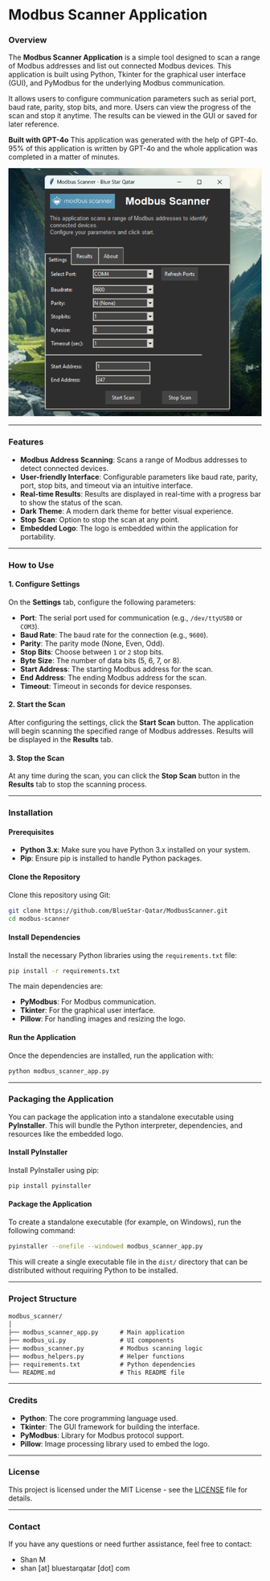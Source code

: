# Modbus Scanner Application

### Overview

The **Modbus Scanner Application** is a simple tool designed to scan a range of Modbus addresses and list out connected Modbus devices. This application is built using Python, Tkinter for the graphical user interface (GUI), and PyModbus for the underlying Modbus communication.

It allows users to configure communication parameters such as serial port, baud rate, parity, stop bits, and more. Users can view the progress of the scan and stop it anytime. The results can be viewed in the GUI or saved for later reference.

**Built with GPT-4o** This application was generated with the help of GPT-4o. 95% of this application is written by GPT-4o and the whole application was completed in a matter of minutes.

![Modbus Scanner GUI](screenshot.png)

---

### Features

- **Modbus Address Scanning**: Scans a range of Modbus addresses to detect connected devices.
- **User-friendly Interface**: Configurable parameters like baud rate, parity, port, stop bits, and timeout via an intuitive interface.
- **Real-time Results**: Results are displayed in real-time with a progress bar to show the status of the scan.
- **Dark Theme**: A modern dark theme for better visual experience.
- **Stop Scan**: Option to stop the scan at any point.
- **Embedded Logo**: The logo is embedded within the application for portability.

---

### How to Use

#### 1. Configure Settings

On the **Settings** tab, configure the following parameters:

- **Port**: The serial port used for communication (e.g., `/dev/ttyUSB0` or `COM3`).
- **Baud Rate**: The baud rate for the connection (e.g., `9600`).
- **Parity**: The parity mode (None, Even, Odd).
- **Stop Bits**: Choose between `1` or `2` stop bits.
- **Byte Size**: The number of data bits (5, 6, 7, or 8).
- **Start Address**: The starting Modbus address for the scan.
- **End Address**: The ending Modbus address for the scan.
- **Timeout**: Timeout in seconds for device responses.

#### 2. Start the Scan

After configuring the settings, click the **Start Scan** button. The application will begin scanning the specified range of Modbus addresses. Results will be displayed in the **Results** tab.

#### 3. Stop the Scan

At any time during the scan, you can click the **Stop Scan** button in the **Results** tab to stop the scanning process.

---

### Installation

#### Prerequisites

- **Python 3.x**: Make sure you have Python 3.x installed on your system.
- **Pip**: Ensure pip is installed to handle Python packages.

#### Clone the Repository

Clone this repository using Git:

```bash
git clone https://github.com/BlueStar-Qatar/ModbusScanner.git
cd modbus-scanner
```

#### Install Dependencies

Install the necessary Python libraries using the `requirements.txt` file:

```bash
pip install -r requirements.txt
```

The main dependencies are:

- **PyModbus**: For Modbus communication.
- **Tkinter**: For the graphical user interface.
- **Pillow**: For handling images and resizing the logo.

#### Run the Application

Once the dependencies are installed, run the application with:

```bash
python modbus_scanner_app.py
```

---

### Packaging the Application

You can package the application into a standalone executable using **PyInstaller**. This will bundle the Python interpreter, dependencies, and resources like the embedded logo.

#### Install PyInstaller

Install PyInstaller using pip:

```bash
pip install pyinstaller
```

#### Package the Application

To create a standalone executable (for example, on Windows), run the following command:

```bash
pyinstaller --onefile --windowed modbus_scanner_app.py
```

This will create a single executable file in the `dist/` directory that can be distributed without requiring Python to be installed.

---

### Project Structure

```plaintext
modbus_scanner/
│
├── modbus_scanner_app.py      # Main application
├── modbus_ui.py               # UI components
├── modbus_scanner.py          # Modbus scanning logic
├── modbus_helpers.py          # Helper functions
├── requirements.txt           # Python dependencies
└── README.md                  # This README file
```

---

### Credits

- **Python**: The core programming language used.
- **Tkinter**: The GUI framework for building the interface.
- **PyModbus**: Library for Modbus protocol support.
- **Pillow**: Image processing library used to embed the logo.

---

### License

This project is licensed under the MIT License - see the [LICENSE](LICENSE) file for details.

---

### Contact

If you have any questions or need further assistance, feel free to contact:

- Shan M
- shan [at] bluestarqatar [dot] com
